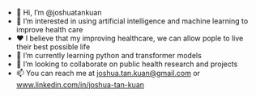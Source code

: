 - 👋 Hi, I’m @joshuatankuan
- 👀 I’m interested in using artificial intelligence and machine learning to improve health care
- ♥️ I believe that my improving healthcare, we can allow pople to live their best possible life 
- 🌱 I’m currently learning python and transformer models
- 💞️ I’m looking to collaborate on public health research and projects
- 📫 You can reach me at joshua.tan.kuan@gmail.com or www.linkedin.com/in/joshua-tan-kuan


<!---
joshuatankuan/joshuatankuan is a ✨ special ✨ repository because its `README.md` (this file) appears on your GitHub profile.
You can click the Preview link to take a look at your changes.
--->
